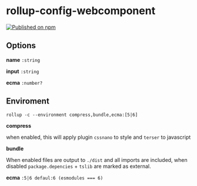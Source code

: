 # rollup-config-webcomponent
[![Published on npm](https://img.shields.io/npm/v/rollup-config-webcomponent.svg)](https://www.npmjs.com/package/rollup-config-webcomponent)

## Options
**name** `:string`

**input** `:string`

**ecma** `:number?`

## Enviroment
```
rollup -c --environment compress,bundle,ecma:[5|6]
```

**compress**

when enabled, this will apply plugin `cssnano` to style and `terser` to javascript

**bundle** 

When enabled files are output to `./dist` and all imports are included, when disabled `package.depencies` + `tslib` are marked as external. 

**ecma** `:5|6 defaul:6 (esmodules === 6)`
